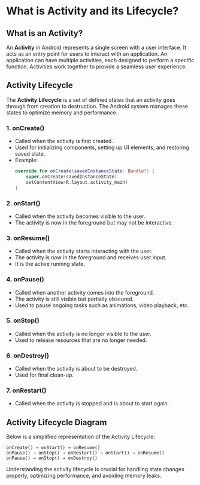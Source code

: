 # What is Activity and its Lifecycle?

## What is an Activity?
An **Activity** in Android represents a single screen with a user interface. It acts as an entry point for users to interact with an application. An application can have multiple activities, each designed to perform a specific function. Activities work together to provide a seamless user experience.

## Activity Lifecycle
The **Activity Lifecycle** is a set of defined states that an activity goes through from creation to destruction. The Android system manages these states to optimize memory and performance.

### 1. **onCreate()**
   - Called when the activity is first created.
   - Used for initializing components, setting up UI elements, and restoring saved state.
   - Example:
     ```kotlin
     override fun onCreate(savedInstanceState: Bundle?) {
         super.onCreate(savedInstanceState)
         setContentView(R.layout.activity_main)
     }
     ```

### 2. **onStart()**
   - Called when the activity becomes visible to the user.
   - The activity is now in the foreground but may not be interactive.

### 3. **onResume()**
   - Called when the activity starts interacting with the user.
   - The activity is now in the foreground and receives user input.
   - It is the active running state.

### 4. **onPause()**
   - Called when another activity comes into the foreground.
   - The activity is still visible but partially obscured.
   - Used to pause ongoing tasks such as animations, video playback, etc.

### 5. **onStop()**
   - Called when the activity is no longer visible to the user.
   - Used to release resources that are no longer needed.

### 6. **onDestroy()**
   - Called when the activity is about to be destroyed.
   - Used for final clean-up.

### 7. **onRestart()**
   - Called when the activity is stopped and is about to start again.

## Activity Lifecycle Diagram
Below is a simplified representation of the Activity Lifecycle:

```
onCreate() → onStart() → onResume()
onPause() → onStop() → onRestart() → onStart() → onResume()
onPause() → onStop() → onDestroy()
```

Understanding the activity lifecycle is crucial for handling state changes properly, optimizing performance, and avoiding memory leaks.
